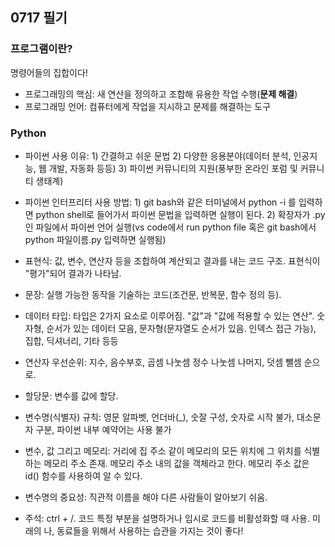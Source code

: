## 0717 필기


### 프로그램이란?
명령어들의 집합이다!
- 프로그래밍의 핵심: 새 연산을 정의하고 조합해 유용한 작업 수행(**문제 해결**)
- 프로그래밍 언어: 컴퓨터에게 작업을 지시하고 문제를 해결하는 도구


### Python

- 파이썬 사용 이유: 1) 간결하고 쉬운 문법 2) 다양한 응용분야(데이터 분석, 인공지능, 웹 개발, 자동화 등등) 3) 파이썬 커뮤니티의 지원(풍부한 온라인 포럼 및 커뮤니티 생태계)

- 파이썬 인터프리터 사용 방법: 1) git bash와 같은 터미널에서 python -i 를 입력하면 python shell로 들어가서 파이썬 문법을 입력하면 실행이 된다. 2) 확장자가 .py인 파일에서 파이썬 언어 실행(vs code에서 run python file 혹은 git bash에서 python 파일이름.py 입력하면 실행됨)
  
- 표현식: 값, 변수, 연산자 등을 조합하여 계산되고 결과를 내는 코드 구조. 표현식이 "평가"되어 결과가 나타남. 

- 문장: 실행 가능한 동작을 기술하는 코드(조건문, 반복문, 함수 정의 등). 

- 데이터 타입: 타입은 2가지 요소로 이루어짐. "값"과 "값에 적용할 수 있는 연산". 숫자형, 순서가 있는 데이터 모음, 문자형(문자열도 순서가 있음. 인덱스 접근 가능), 집합, 딕셔너리, 기타 등등
- 연산자 우선순위: 지수, 음수부호, 곱셈 나눗셈 정수 나눗셈 나머지, 덧셈 뺄셈 순으로.
- 할당문: 변수를 값에 할당.
- 변수명(식별자) 규칙: 영문 알파벳, 언더바(_), 숫잘 구성, 숫자로 시작 불가, 대소문자 구분, 파이썬 내부 예약어는 사용 불가
- 변수, 값 그리고 메모리: 거리에 집 주소 같이 메모리의 모든 위치에 그 위치를 식별하는 메모리 주소 존재. 메모리 주소 내의 값을 객체라고 한다. 메모리 주소 값은 id() 함수를 사용하여 알 수 있다.
- 변수명의 중요성: 직관적 이름을 해야 다른 사람들이 알아보기 쉬움.
- 주석: ctrl + /. 코드 특정 부분을 설명하거나 임시로 코드를 비활성화할 때 사용. 미래의 나, 동료들을 위해서 사용하는 습관을 가지는 것이 좋다!
